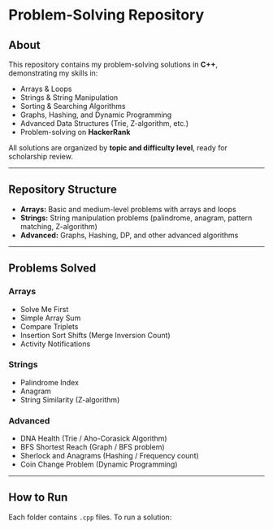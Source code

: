 # Problem-Solving Repository

## About
This repository contains my problem-solving solutions in **C++**, demonstrating my skills in:
- Arrays & Loops
- Strings & String Manipulation
- Sorting & Searching Algorithms
- Graphs, Hashing, and Dynamic Programming
- Advanced Data Structures (Trie, Z-algorithm, etc.)
- Problem-solving on **HackerRank**

All solutions are organized by **topic and difficulty level**, ready for scholarship review.

---

## Repository Structure
- **Arrays:** Basic and medium-level problems with arrays and loops  
- **Strings:** String manipulation problems (palindrome, anagram, pattern matching, Z-algorithm)  
- **Advanced:** Graphs, Hashing, DP, and other advanced algorithms  

---

## Problems Solved

### Arrays
- Solve Me First  
- Simple Array Sum  
- Compare Triplets  
- Insertion Sort Shifts (Merge Inversion Count)  
- Activity Notifications  

### Strings
- Palindrome Index  
- Anagram  
- String Similarity (Z-algorithm)  

### Advanced
- DNA Health (Trie / Aho-Corasick Algorithm)  
- BFS Shortest Reach (Graph / BFS problem)  
- Sherlock and Anagrams (Hashing / Frequency count)  
- Coin Change Problem (Dynamic Programming)  

---

## How to Run
Each folder contains `.cpp` files. To run a solution:

